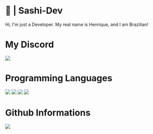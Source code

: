 # 🎊 | Sashi-Dev
Hi, I'm just a Developer.
My real name is Henrique, and I am Brazilian!

# My Discord
![](https://discord.c99.nl/widget/theme-1/697245896588656801.png)

# Programming Languages
![](https://cdn.discordapp.com/attachments/756663062487892052/835691699161923624/ezgif-2-552dce0c9190.png) ![](https://cdn.discordapp.com/attachments/756663062487892052/835692452278960128/ezgif-2-bebfea419d26.png) ![](https://cdn.discordapp.com/attachments/756663062487892052/835692842118283294/ezgif-2-e495b112e160.png) ![](https://cdn.discordapp.com/attachments/756663062487892052/835694273260683264/ezgif-2-efad19056c4f.png)

# Github Informations
![](https://github-readme-stats.vercel.app/api?username=Sashi-Dev&show_icons=true)

